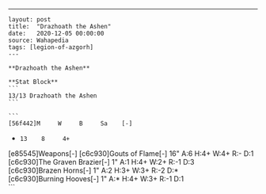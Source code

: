 ---
    layout: post
    title:  "Drazhoath the Ashen"
    date:   2020-12-05 00:00:00
    source: Wahapedia
    tags: [legion-of-azgorh]
    ---
    
    **Drazhoath the Ashen**
    
    **Stat Block**
    ```
    13/13 Drazhoath the Ashen
    ```
    
    ```
    [56f442]M     W     B     Sa    [-]
*     13    8     4+    
[e85545]Weapons[-]
[c6c930]Gouts of Flame[-]
16"    A:6    H:4+   W:4+   R:-    D:1   
[c6c930]The Graven Brazier[-]
1"     A:1    H:4+   W:2+   R:-1   D:3   
[c6c930]Brazen Horns[-]
1"     A:2    H:3+   W:3+   R:-2   D:*   
[c6c930]Burning Hooves[-]
1"     A:*    H:4+   W:3+   R:-1   D:1   
    ```
    
    
    